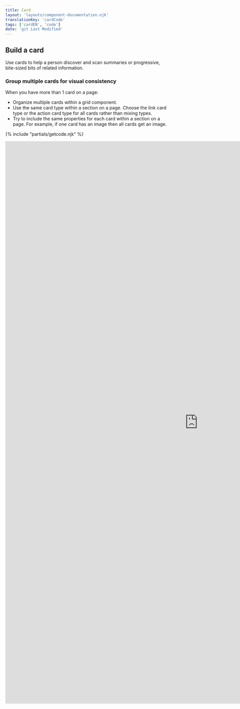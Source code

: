 ```yaml
---
title: Card
layout: 'layouts/component-documentation.njk'
translationKey: 'cardCode'
tags: ['cardEN', 'code']
date: 'git Last Modified'
---
```


## Build a card

Use cards to help a person discover and scan summaries or progressive, bite-sized bits of related information.

### Group multiple cards for visual consistency

When you have more than 1 card on a page:

- Organize multiple cards within a grid component.
- Use the same card type within a section on a page. Choose the link card type or the action card type for all cards rather than mixing types.
- Try to include the same properties for each card within a section on a page. For example, if one card has an image then all cards get an image.

{% include "partials/getcode.njk" %}

<iframe
  title="Overview of gcds-card properties and events."
  src="https://cds-snc.github.io/gcds-components/iframe.html?viewMode=docs&demo=true&singleStory=true&id=components-card--events-properties"
  width="1200"
  height="1750"
  style="display: block; margin: 0 auto;"
  frameBorder="0"
  allow="clipboard-write"
></iframe>
